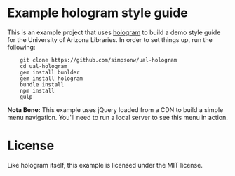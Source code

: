 # Example hologram style guide

This is an example project that uses
[hologram](http://trulia.github.io/hologram) to build a demo style guide for
the University of Arizona Libraries.  In order to set things up, run the 
following:

		git clone https://github.com/simpsonw/ual-hologram
		cd ual-hologram
		gem install bunlder
    	gem install hologram
		bundle install
		npm install
		gulp

**Nota Bene:** This example uses jQuery loaded from a CDN to build a simple menu navigation. You'll need to run a local server to see this menu in action.

# License

Like hologram itself, this example is licensed under the MIT license.
